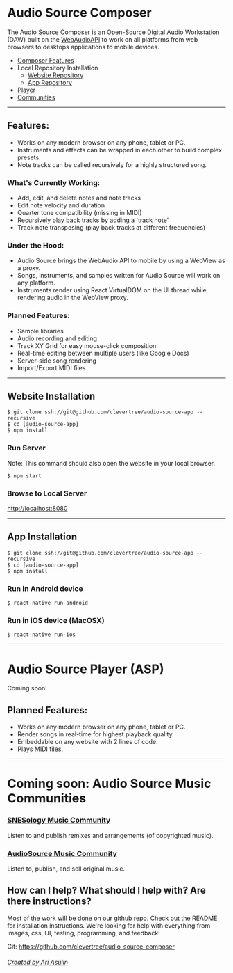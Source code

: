 # Audio Source Composer

The Audio Source Composer is an Open-Source Digital Audio Workstation (DAW)
built on the [WebAudioAPI](https://developer.mozilla.org/en-US/docs/Web/API/Web_Audio_API)
to work on all platforms from web browsers to desktops applications to mobile devices.

* [Composer Features](#features)
* Local Repository Installation
  + [Website Repository](#install-web)
  + [App Repository](#install-app)
* [Player](#player)
* [Communities](#community)

---

## Features: <a name="features"></a>
* Works on any modern browser on any phone, tablet or PC.
* Instruments and effects can be wrapped in each other to build complex presets.
* Note tracks can be called recursively for a highly structured song.

### What's Currently Working:
* Add, edit, and delete notes and note tracks
* Edit note velocity and duration
* Quarter tone compatibility (missing in MIDI)
* Recursively play back tracks by adding a 'track note'
* Track note transposing (play back tracks at different frequencies)

### Under the Hood:
* Audio Source brings the WebAudio API to mobile by using a WebView as a proxy.
* Songs, instruments, and samples written for Audio Source will work on any platform. 
* Instruments render using React VirtualDOM on the UI thread while rendering audio in the WebView proxy. 

### Planned Features:
* Sample libraries
* Audio recording and editing
* Track XY Grid for easy mouse-click composition
* Real-time editing between multiple users (like Google Docs)
* Server-side song rendering
* Import/Export MIDI files


---


## Website Installation <a name="install-web"></a>

~~~~
$ git clone ssh://git@github.com/clevertree/audio-source-app --recursive
$ cd [audio-source-app]
$ npm install
~~~~

### Run Server
Note: This command should also open the website in your local browser.
~~~~
$ npm start
~~~~

### Browse to Local Server
[http://localhost:8080](http://localhost:8080)


---



## App Installation <a name="install-app"></a>

~~~~
$ git clone ssh://git@github.com/clevertree/audio-source-app --recursive
$ cd [audio-source-app]
$ npm install
~~~~

### Run in Android device
~~~~
$ react-native run-android
~~~~

### Run in iOS device (MacOSX)
~~~~
$ react-native run-ios
~~~~


---



# Audio Source Player (ASP) <a name="player"></a>
Coming soon!

## Planned Features:

* Works on any modern browser on any phone, tablet or PC.
* Render songs in real-time for highest playback quality.
* Embeddable on any website with 2 lines of code.
* Plays MIDI files.


---

# Coming soon: Audio Source Music Communities <a name="community"></a>
### [SNESology Music Community](https://snesology.net)
Listen to and publish remixes and arrangements (of copyrighted music).

### [AudioSource Music Community](https://audiosource.io)
Listen to, publish, and sell original music.



## How can I help? What should I help with? Are there instructions? 
Most of the work will be done on our github repo. Check out the README for installation instructions. 
We're looking for help with everything from images, css, UI, testing, programming, and feedback!

Git: https://github.com/clevertree/audio-source-composer





###### [Created by Ari Asulin](https://github.com/clevertree/)

